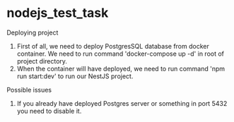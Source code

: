 # nodejs_test_task

Deploying project
1. First of all, we need to deploy PostgresSQL database from docker container.
   We need to run command 'docker-compose up -d' in root of project directory.
2. When the container will have deployed, we need to run command 'npm run start:dev'
   to run our NestJS project.

Possible issues
1. If you already have deployed Postgres server or something in port 5432 you need to disable it.
